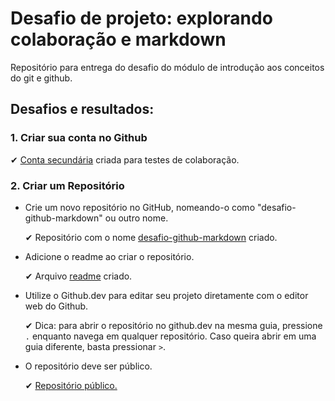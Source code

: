 # Desafio de projeto: explorando colaboração e markdown

Repositório para entrega do desafio do módulo de introdução aos conceitos do git e github. 

## Desafios e resultados:

### 1. Criar sua conta no Github

   ✔ [Conta secundária](https://github.com/milemoliveirax) criada para testes de colaboração. 

 
### 2. Criar um Repositório

- Crie um novo repositório no GitHub, nomeando-o como "desafio-github-markdown" ou outro nome.

   ✔ Repositório com o nome [desafio-github-markdown](https://github.com/milemoliveira/desafio-github-markdown-dio) criado. 

- Adicione o readme ao criar o repositório.

   ✔  Arquivo [readme](https://github.com/milemoliveira/desafio-github-markdown-dio/blob/main/README.md) criado. 

- Utilize o Github.dev para editar seu projeto diretamente com o editor web do Github.

   ✔ Dica: para abrir o repositório no github.dev na mesma guia, pressione `.` enquanto navega em qualquer repositório. Caso queira abrir em uma guia diferente, basta pressionar `>`.

- O repositório deve ser público.

   ✔ [Repositório público.](https://github.com/milemoliveira/desafio-github-markdown-dio)
